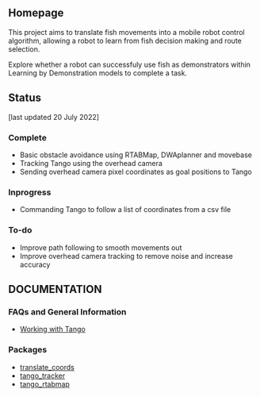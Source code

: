 ## Homepage
This project aims to translate fish movements into a mobile robot control algorithm, allowing a robot to learn from fish decision making and route selection.

Explore whether a robot can successfuly use fish as demonstrators within Learning by Demonstration models to complete a task.

## Status
\[last updated 20 July 2022]
### Complete
 - Basic obstacle avoidance using RTABMap, DWAplanner and movebase
 - Tracking Tango using the overhead camera
 - Sending overhead camera pixel coordinates as goal positions to Tango

### Inprogress
 - Commanding Tango to follow a list of coordinates from a csv file
 
### To-do
 - Improve path following to smooth movements out
 - Improve overhead camera tracking to remove noise and increase accuracy

## DOCUMENTATION
### FAQs and General Information
- [Working with Tango](tango.md)

### Packages
- [translate_coords](translate_coords.md)
- [tango_tracker](tango-tracker.md)
- [tango_rtabmap](tango_rtabmap)
